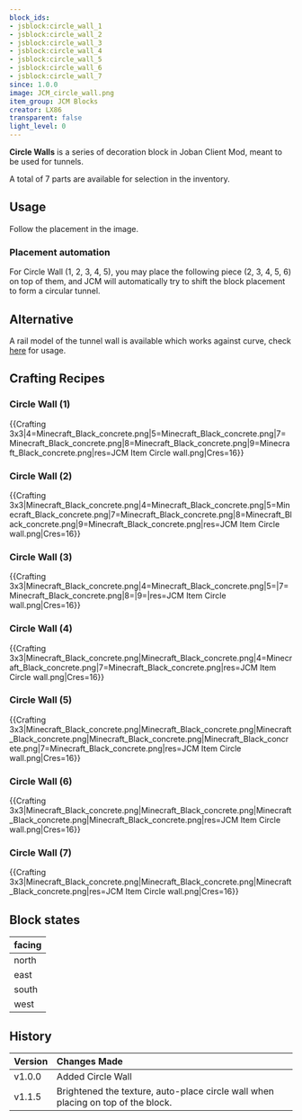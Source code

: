 ```yaml
---
block_ids:
- jsblock:circle_wall_1
- jsblock:circle_wall_2
- jsblock:circle_wall_3
- jsblock:circle_wall_4
- jsblock:circle_wall_5
- jsblock:circle_wall_6
- jsblock:circle_wall_7
since: 1.0.0
image: JCM_circle_wall.png
item_group: JCM Blocks
creator: LX86
transparent: false
light_level: 0
---
```


**Circle Walls** is a series of decoration block in Joban Client Mod, meant to be used for tunnels.

A total of 7 parts are available for selection in the inventory.

## Usage
Follow the placement in the image.

### Placement automation
For Circle Wall (1, 2, 3, 4, 5), you may place the following piece (2, 3, 4, 5, 6) on top of them, and JCM will automatically try to shift the block placement to form a circular tunnel.

## Alternative
A rail model of the tunnel wall is available which works against curve, check [here](../features/tunnel.md) for usage.

## Crafting Recipes

### Circle Wall (1)
{{Crafting 3x3|4=Minecraft_Black_concrete.png|5=Minecraft_Black_concrete.png|7=Minecraft_Black_concrete.png|8=Minecraft_Black_concrete.png|9=Minecraft_Black_concrete.png|res=JCM Item Circle wall.png|Cres=16}}

### Circle Wall (2)
{{Crafting 3x3|Minecraft_Black_concrete.png|4=Minecraft_Black_concrete.png|5=Minecraft_Black_concrete.png|7=Minecraft_Black_concrete.png|8=Minecraft_Black_concrete.png|9=Minecraft_Black_concrete.png|res=JCM Item Circle wall.png|Cres=16}}

### Circle Wall (3)
{{Crafting 3x3|Minecraft_Black_concrete.png|4=Minecraft_Black_concrete.png|5=|7=Minecraft_Black_concrete.png|8=|9=|res=JCM Item Circle wall.png|Cres=16}}

### Circle Wall (4)
{{Crafting 3x3|Minecraft_Black_concrete.png|Minecraft_Black_concrete.png|4=Minecraft_Black_concrete.png|7=Minecraft_Black_concrete.png|res=JCM Item Circle wall.png|Cres=16}}

### Circle Wall (5)
{{Crafting 3x3|Minecraft_Black_concrete.png|Minecraft_Black_concrete.png|Minecraft_Black_concrete.png|Minecraft_Black_concrete.png|Minecraft_Black_concrete.png|7=Minecraft_Black_concrete.png|res=JCM Item Circle wall.png|Cres=16}}

### Circle Wall (6)
{{Crafting 3x3|Minecraft_Black_concrete.png|Minecraft_Black_concrete.png|Minecraft_Black_concrete.png|Minecraft_Black_concrete.png|res=JCM Item Circle wall.png|Cres=16}}

### Circle Wall (7)
{{Crafting 3x3|Minecraft_Black_concrete.png|Minecraft_Black_concrete.png|Minecraft_Black_concrete.png|res=JCM Item Circle wall.png|Cres=16}}

## Block states
| facing |
|:-------|
| north  |
| east   |
| south  |
| west   |

## History
| Version | Changes Made                                                                     |
|:--------|:---------------------------------------------------------------------------------|
| v1.0.0  | Added Circle Wall                                                                |
| v1.1.5  | Brightened the texture, auto-place circle wall when placing on top of the block. |
